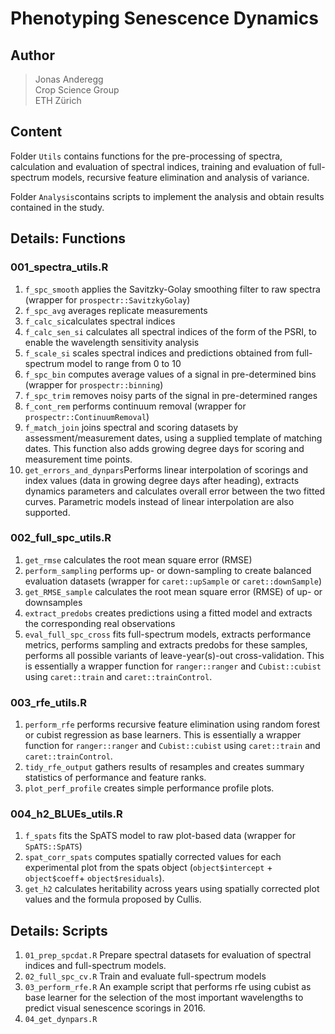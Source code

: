 # Phenotyping Senescence Dynamics

## Author


> Jonas Anderegg  
> Crop Science Group  
> ETH Zürich  

## Content  

Folder `Utils` contains functions for the pre-processing of spectra, calculation and evaluation of spectral indices, training and evaluation of full-spectrum models, recursive feature elimination and analysis of variance. 

Folder `Analysis`contains scripts to implement the analysis and obtain results contained in the study. 

## Details: Functions

### 001_spectra_utils.R

1. `f_spc_smooth` applies the Savitzky-Golay smoothing filter to raw spectra (wrapper for `prospectr::SavitzkyGolay`)
2. `f_spc_avg` averages replicate measurements
3. `f_calc_si`calculates spectral indices
4. `f_calc_sen_si` calculates all spectral indices of the form of the PSRI, to enable the wavelength sensitivity analysis
5. `f_scale_si` scales spectral indices and predictions obtained from full-spectrum model to range from 0 to 10
6. `f_spc_bin` computes average values of a signal in pre-determined bins (wrapper for `prospectr::binning`)
7. `f_spc_trim` removes noisy parts of the signal in pre-determined ranges
8. `f_cont_rem` performs continuum removal (wrapper for `prospectr::ContinuumRemoval`)
9. `f_match_join` joins spectral and scoring datasets by assessment/measurement dates, using a supplied template of matching dates. This function also adds growing degree days for scoring and measurement time points.
10. `get_errors_and_dynpars`Performs linear interpolation of scorings and index values (data in growing degree days after heading),  extracts dynamics parameters and calculates overall error between the two fitted curves. Parametric models instead of linear interpolation are also supported.


### 002_full_spc_utils.R

1. `get_rmse` calculates the root mean square error (RMSE) 
2. `perform_sampling` performs up- or down-sampling to create balanced evaluation datasets (wrapper for `caret::upSample` or `caret::downSample`)
3. `get_RMSE_sample` calculates the root mean square error (RMSE) of up- or downsamples
4. `extract_predobs` creates predictions using a fitted model and extracts the corresponding real observations
5. `eval_full_spc_cross` fits full-spectrum models, extracts performance metrics, performs sampling and extracts predobs for these samples, performs all possible variants of leave-year(s)-out cross-validation. This is essentially a wrapper function for `ranger::ranger` and `Cubist::cubist` using `caret::train` and `caret::trainControl`.

### 003_rfe_utils.R

1. `perform_rfe` performs recursive feature elimination using random forest or cubist regression as base learners. This is essentially a wrapper function for `ranger::ranger` and `Cubist::cubist` using `caret::train` and `caret::trainControl`.
2. `tidy_rfe_output` gathers results of resamples and creates summary statistics of performance and feature ranks.
3. `plot_perf_profile` creates simple performance profile plots.

### 004_h2_BLUEs_utils.R

1. `f_spats` fits the SpATS model to raw plot-based data (wrapper for `SpATS::SpATS`)
2. `spat_corr_spats` computes spatially corrected values for each experimental plot from the spats object (`object$intercept` + `object$coeff`+ `object$residuals`).  
3. `get_h2` calculates heritability across years using spatially corrected plot values and the formula proposed by Cullis. 

## Details: Scripts

1. `01_prep_spcdat.R` Prepare spectral datasets for evaluation of spectral indices and full-spectrum models.
2. `02_full_spc_cv.R` Train and evaluate full-spectrum models
3. `03_perform_rfe.R` An example script that performs rfe using cubist as base learner for the selection of the most important wavelengths to predict visual senescence scorings in 2016. 
4. `04_get_dynpars.R` 
